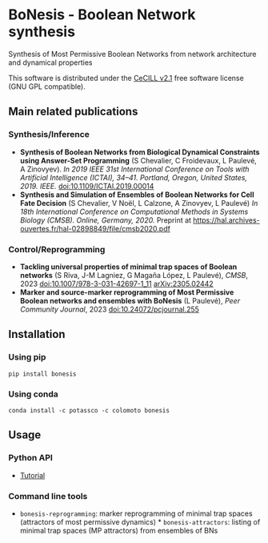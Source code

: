 # BoNesis - Boolean Network synthesis

Synthesis of Most Permissive Boolean Networks from network architecture and dynamical properties

This software is distributed under the [CeCILL v2.1](http://www.cecill.info/index.en.html) free software license (GNU GPL compatible).

## Main related publications

### Synthesis/Inference

* **Synthesis of Boolean Networks from Biological Dynamical Constraints using Answer-Set Programming** (S Chevalier, C Froidevaux, L Paulevé, A Zinovyev). *In 2019 IEEE 31st International Conference on Tools with Artificial Intelligence (ICTAI), 34–41. Portland, Oregon, United States, 2019. IEEE.* [doi:10.1109/ICTAI.2019.00014](https://doi.org/10.1109/ICTAI.2019.00014)
*  **Synthesis and Simulation of Ensembles of Boolean Networks for Cell Fate Decision** (S Chevalier, V Noël, L Calzone, A Zinovyev, L Paulevé) *In 18th International Conference on Computational Methods in Systems Biology (CMSB). Online, Germany, 2020.* Preprint at https://hal.archives-ouvertes.fr/hal-02898849/file/cmsb2020.pdf

### Control/Reprogramming

* **Tackling universal properties of minimal trap spaces of Boolean networks**
  (S Riva, J-M Lagniez, G Magaña López, L Paulevé), *CMSB*, 2023 [doi:10.1007/978-3-031-42697-1_11](https://doi.org/10.1007/978-3-031-42697-1_11) [arXiv:2305.02442](http://arxiv.org/abs/2305.02442)
* **Marker and source-marker reprogramming of Most Permissive Boolean networks and ensembles with BoNesis** (L Paulevé), *Peer Community Journal*, 2023
[doi:10.24072/pcjournal.255](https://doi.org/10.24072/pcjournal.255)

## Installation

### Using pip
```
pip install bonesis
```

### Using conda
```
conda install -c potassco -c colomoto bonesis
```

## Usage

### Python API

- [Tutorial](https://nbviewer.org/github/bnediction/bonesis/blob/master/examples/Tutorial.ipynb)

### Command line tools

* `bonesis-reprogramming`: marker reprogramming of minimal trap spaces (attractors of most permissive dynamics)
* `bonesis-attractors`: listing of minimal trap spaces (MP attractors) from ensembles of BNs
